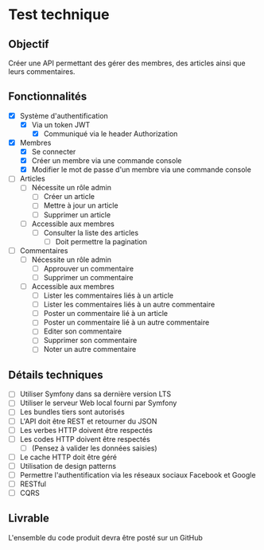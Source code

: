 # Test technique

## Objectif
Créer une API permettant des gérer des membres, des articles ainsi que
leurs commentaires.

## Fonctionnalités
- [x] Système d&#39;authentification
  - [x] Via un token JWT
    - [x] Communiqué via le header Authorization

- [x] Membres
  - [x] Se connecter
  - [x] Créer un membre via une commande console
  - [x] Modifier le mot de passe d'un membre via une commande console

- [ ] Articles
  - [ ] Nécessite un rôle admin
    - [ ] Créer un article
    - [ ] Mettre à jour un article
    - [ ] Supprimer un article
  - [ ] Accessible aux membres
    - [ ] Consulter la liste des articles
      - [ ] Doit permettre la pagination

- [ ] Commentaires
  - [ ] Nécessite un rôle admin
    - [ ] Approuver un commentaire
    - [ ] Supprimer un commentaire
  - [ ] Accessible aux membres
    - [ ] Lister les commentaires liés à un article
    - [ ] Lister les commentaires liés à un autre commentaire
    - [ ] Poster un commentaire lié à un article
    - [ ] Poster un commentaire lié à un autre commentaire
    - [ ] Editer son commentaire
    - [ ] Supprimer son commentaire
    - [ ] Noter un autre commentaire

## Détails techniques
- [ ] Utiliser Symfony dans sa dernière version LTS
- [ ] Utiliser le serveur Web local fourni par Symfony
- [ ] Les bundles tiers sont autorisés
- [ ] L&#39;API doit être REST et retourner du JSON
- [ ] Les verbes HTTP doivent être respectés
- [ ] Les codes HTTP doivent être respectés
  - [ ] (Pensez à valider les données saisies)
- [ ] Le cache HTTP doit être géré
- [ ] Utilisation de design patterns
- [ ] Permettre l'authentification via les réseaux sociaux Facebook et Google
- [ ] RESTful
- [ ] CQRS

## Livrable
L'ensemble du code produit devra être posté sur un GitHub